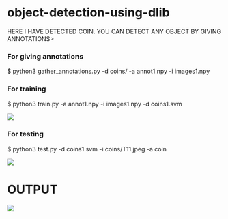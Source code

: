 # object-detection-using-dlib

HERE I HAVE DETECTED COIN.
YOU CAN DETECT ANY OBJECT BY GIVING ANNOTATIONS>

### For giving annotations
$ python3 gather_annotations.py -d coins/ -a annot1.npy -i images1.npy

### For training
$ python3 train.py -a annot1.npy -i images1.npy -d coins1.svm

![](https://user-images.githubusercontent.com/44740048/99423729-dd1b9300-2926-11eb-978d-3735f79bf460.png)

### For testing

$ python3 test.py -d coins1.svm -i coins/T11.jpeg -a coin

![](https://user-images.githubusercontent.com/44740048/99423751-e1e04700-2926-11eb-8fc8-25f876ca73a6.png)

# OUTPUT

![](https://user-images.githubusercontent.com/44740048/99423772-e7d62800-2926-11eb-9300-97c6a15d3c9a.png)
